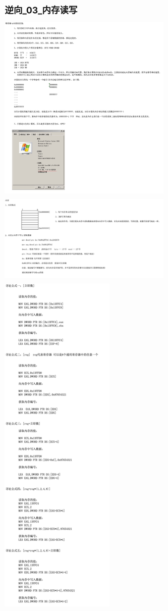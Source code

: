 # 逆向_03_内存读写

![](media/15581147871460/15581148257140.jpg)


![](media/15581147871460/15581148470149.jpg)

![](media/15581147871460/15581150103692.jpg)



